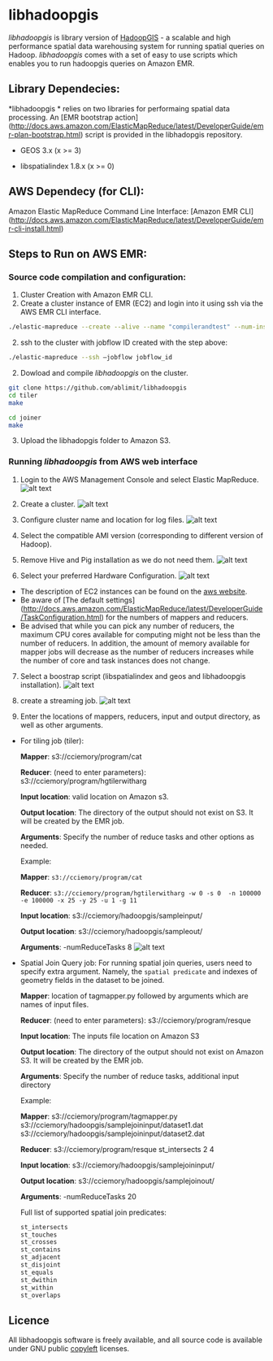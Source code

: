 # libhadoopgis
*libhadoopgis* is library version of [HadoopGIS](https://github.com/Hadoop-GIS/Hadoop-GIS) - a 
scalable and high performance spatial data warehousing system for running spatial queries on 
Hadoop. *libhadoopgis* comes with a set of easy to use scripts which enables you to run 
hadoopgis queries on Amazon EMR.

## Library Dependecies:
*libhadoopgis * relies on two libraries for performaing spatial data processing. An [EMR bootstrap action] (http://docs.aws.amazon.com/ElasticMapReduce/latest/DeveloperGuide/emr-plan-bootstrap.html) script is provided in the libhadopgis repository.

- GEOS 3.x (x >= 3)

- libspatialindex 1.8.x (x >= 0)

## AWS Dependecy (for CLI):
Amazon Elastic MapReduce Command Line Interface: [Amazon EMR CLI] (http://docs.aws.amazon.com/ElasticMapReduce/latest/DeveloperGuide/emr-cli-install.html)

## Steps to Run on AWS EMR:

### Source code compilation and configuration:

1. Cluster Creation with Amazon EMR CLI.
  1. Create a cluster instance of EMR (EC2) and login into it using ssh via the AWS EMR CLI interface.

  ```bash 
  ./elastic-mapreduce --create --alive --name "compilerandtest" --num-instances=1 --master-instance-type=m1.medium
  ```

  2. ssh to the cluster with jobflow ID created with the step above:

  ```bash
  ./elastic-mapreduce --ssh –jobflow jobflow_id
  ```


2. Dowload and compile *libhadoopgis* on the cluster.

  ```bash
  git clone https://github.com/ablimit/libhadoopgis
  cd tiler
  make

  cd joiner
  make
  ```

3. Upload the libhadopgis folder to Amazon S3.


### Running *libhadoopgis* from AWS web interface
1. Login to the AWS Management Console and select Elastic MapReduce.
![alt text](https://github.com/ablimit/libhadoopgis/raw/master/documentation/images/1.png "Select EMR")

2. Create a cluster.
![alt text](https://github.com/ablimit/libhadoopgis/raw/master/documentation/images/2.png "Create a cluster")

3. Configure cluster name and location for log files.
![alt text](https://github.com/ablimit/libhadoopgis/raw/master/documentation/images/3.png "configure cluster")

4. Select the compatible AMI version (corresponding to different version of Hadoop).

5. Remove Hive and Pig installation as we do not need them.
![alt text](https://github.com/ablimit/libhadoopgis/raw/master/documentation/images/5.png "remove hive and pig")

6. Select your preferred Hardware Configuration.
![alt text](https://github.com/ablimit/libhadoopgis/raw/master/documentation/images/6.png "configure hardware")

  * The description of EC2 instances can be found on the [aws website](http://aws.amazon.com/ec2/instance-types/instance-details/).
  * Be aware of [The default settings] (http://docs.aws.amazon.com/ElasticMapReduce/latest/DeveloperGuide/TaskConfiguration.html) for the numbers of mappers and reducers.  
  * Be advised that while you can pick any number of reducers, the maximum CPU cores available for computing might not be less than the number of reducers. In addition, the amount of memory available for mapper jobs will decrease as the number of reducers increases while the number of core and task instances does not change.

7. Select a boostrap script (libspatialindex and geos and libhadoopgis installation).
![alt text](https://github.com/ablimit/libhadoopgis/raw/master/documentation/images/7.png "bootstrap")

8. create a streaming job.
![alt text](https://github.com/ablimit/libhadoopgis/raw/master/documentation/images/8.png "streaming")

9. Enter the locations of mappers, reducers, input and output directory, as well as other arguments.
  * For tiling job (tiler):

    **Mapper**: s3://cciemory/program/cat
    
    **Reducer**: (need to enter parameters): s3://cciemory/program/hgtilerwitharg 
    
    **Input location**: valid location on Amazon s3.
    
    **Output location**: The directory of the output should not exist on S3. It will be created by the EMR job.
    
    **Arguments**: Specify the number of reduce tasks and other options as needed.

    Example:
    
    **Mapper**: `s3://cciemory/program/cat`
    
    **Reducer**: `s3://cciemory/program/hgtilerwitharg -w 0 -s 0  -n 100000 -e 100000 -x 25 -y 25 -u 1 -g 11`
    
    **Input location**: s3://cciemory/hadoopgis/sampleinput/
    
    **Output location**: s3://cciemory/hadoopgis/sampleout/
    
    **Arguments**:  -numReduceTasks 8
![alt text](https://github.com/ablimit/libhadoopgis/raw/master/documentation/images/9.png "tiling job")

  * Spatial Join Query job:
    For running spatial join queries, users need to specify extra argument. Namely, the `spatial predicate` and indexes of geometry fields in the dataset to be joined.
    
    **Mapper**: location of tagmapper.py followed by arguments which are names of input files.
    
    **Reducer**: (need to enter parameters): s3://cciemory/program/resque
    
    **Input location**: The inputs file location on Amazon S3
    
    **Output location**: The directory of the output should not exist on Amazon S3. It will be created by the EMR job.
    
    **Arguments**: Specify the number of reduce tasks, additional input directory

    Example:
    
    **Mapper**: s3://cciemory/program/tagmapper.py s3://cciemory/hadoopgis/samplejoininput/dataset1.dat s3://cciemory/hadoopgis/samplejoininput/dataset2.dat
    
    **Reducer**: s3://cciemory/program/resque st_intersects 2 4
    
    **Input location**: s3://cciemory/hadoopgis/samplejoininput/
    
    **Output location**: s3://cciemory/hadoopgis/samplejoinout/
    
    **Arguments**: -numReduceTasks 20

    Full list of supported spatial join predicates:
    ```bash
    st_intersects
    st_touches
    st_crosses
    st_contains
    st_adjacent
    st_disjoint
    st_equals
    st_dwithin 
    st_within
    st_overlaps
    ```

## Licence
All libhadoopgis software is freely available, and all source code 
is available under GNU public [copyleft](http://www.gnu.org/copyleft/ "copyleft") licenses.

